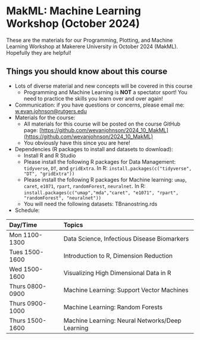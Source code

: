 # MakML: Machine Learning Workshop (October 2024)

These are the materials for our Programming, Plotting, and Machine Learning Workshop at Makerere University in October 2024 (MakML). Hopefully they are helpful!

## Things you should know about this course

* Lots of diverse material and new concepts will be covered in this course
    + Programming and Machine Learning is __NOT__ a spectator sport! You need to practice the skills you learn over and over again!
* Communication: if you have questions or concerns, please email me: <w.evan.johnson@rutgers.edu>
* Materials for the course:
    + All materials for this course will be posted on the course GitHub page: [https://github.com/wevanjohnson/2024_10_MakML](https://github.com/wevanjohnson/2024_10_MakML)
    + You obviously have this since you are here!
* Dependencies (R packages to install and datasets to download):
    + Install R and R Studio
    + Please install the following R packages for Data Management: `tidyverse`, `DT`, and `gridExtra`. In R: `install.packages(c("tidyverse", "DT", "gridExtra"))`
    + Please install the following R packages for Machine learning: `umap`, `caret`, `e1071`, `rpart`, `randomForest`, `neuralnet`. In R: `install.packages(c("umap","mda","caret", "e1071", "rpart", "randomForest", "neuralnet"))`
    + You will need the following datasets: TBnanostring.rds
* Schedule:

| Day/Time        | Topics                                          |
| :---------------| :---------------------------------------------- |
| Mon 1100-1300   | Data Science, Infectious Disease Biomarkers     |
| Tues 1500-1600  | Introduction to R, Dimension Reduction          |
| Wed 1500-1600   | Visualizing High Dimensional Data in R          |
| Thurs 0800-0900 | Machine Learning: Support Vector Machines       |
| Thurs 0900-1000 | Machine Learning: Random Forests       |
| Thurs 1500-1600 | Machine Learning: Neural Networks/Deep Learning |

